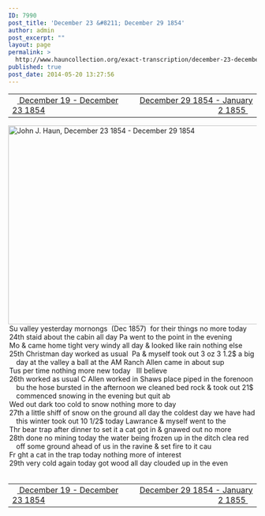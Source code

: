 ```yaml
---
ID: 7990
post_title: 'December 23 &#8211; December 29 1854'
author: admin
post_excerpt: ""
layout: page
permalink: >
  http://www.hauncollection.org/exact-transcription/december-23-december-29-1854/
published: true
post_date: 2014-05-20 13:27:56
---
```

<table style="width: 100%;" align="center">
<tbody>
<tr>
<td width="50%"><a title="December 19 – December 23 1854" href="http://www.hauncollection.org/version-2/version-ii-series-i/december-19-december-23-1854/"><img src="https://lh3.googleusercontent.com/-EFJpxxNiPNw/VqgtWBCZrMI/AAAAAAAAAFU/WfY4lPFWWkg/s800-Ic42/Soeb-Plain-Arrows-8-10px.png" alt="" width="10" height="10" /> December 19 - December 23 1854</a></td>
<td style="text-align: right;"><a title="December 29 1854 – January 2 1855" href="http://www.hauncollection.org/version-2/version-ii-series-i/december-29-1854-january-2-1855/"> December 29 1854 - January 2 1855 <img src="https://lh3.googleusercontent.com/-67k0cYlpXHw/VqgtWKz1MXI/AAAAAAAAAFU/k9PW_Piyurk/s800-Ic42/Soeb-Plain-Arrows-5-10px.png" alt="" width="10" height="10" /></a></td>
</tr>
</tbody>
</table>
<a href="http://www.hauncollection.org/wp-content/uploads/John Haun/JJH_069_December 23 1854 - December 29 1854.JPG" target="_blank" rel="noopener"><img class="alignnone wp-image-2299 size-large" src="http://www.hauncollection.org/wp-content/uploads/John Haun/JJH_069_December 23 1854 - December 29 1854-1024x682.jpg" alt="John J. Haun, December 23 1854 - December 29 1854" width="604" height="402" /></a>
<div style="text-indent: -1em; padding-left: 16px;">Su valley yesterday mornongs  (Dec 1857)  for their things no more today</div>
<div style="text-indent: -1em; padding-left: 16px;">24th staid about the cabin all day Pa went to the point in the evening</div>
<div style="text-indent: -1em; padding-left: 16px;">Mo &amp; came home tight very windy all day &amp; looked like rain nothing else</div>
<div style="text-indent: -1em; padding-left: 16px;">25th Christman day worked as usual  Pa &amp; myself took out 3 oz 3 1.2$ a big
day at the valley a ball at the AM Ranch Allen came in about sup</div>
<div style="text-indent: -1em; padding-left: 16px;">Tus per time nothing more new today   III believe</div>
<div style="text-indent: -1em; padding-left: 16px;">26th worked as usual C Allen worked in Shaws place piped in the
forenoon bu the hose bursted in the afternoon we cleaned bed rock
&amp; took out 21$ commenced snowing in the evening but quit ab</div>
<div style="text-indent: -1em; padding-left: 16px;">Wed out dark too cold to snow nothing more to day</div>
<div style="text-indent: -1em; padding-left: 16px;">27th a little shiff of snow on the ground all day the coldest day we have
had this winter took out 10 1/2$ today Lawrance &amp; myself went to the</div>
<div style="text-indent: -1em; padding-left: 16px;">Thr bear trap after dinner to set it a cat got in &amp; gnawed out no more</div>
<div style="text-indent: -1em; padding-left: 16px;">28th done no mining today the water being frozen up in the ditch clea
red off some ground ahead of us in the ravine &amp; set fire to it cau</div>
<div style="text-indent: -1em; padding-left: 16px;">Fr ght a cat in the trap today nothing more of interest</div>
<div style="text-indent: -1em; padding-left: 16px;">29th very cold again today got wood all day clouded up in the even</div>
&nbsp;
<table style="width: 100%;" align="center">
<tbody>
<tr>
<td width="50%"><a title="December 19 – December 23 1854" href="http://www.hauncollection.org/version-2/version-ii-series-i/december-19-december-23-1854/"><img src="https://lh3.googleusercontent.com/-EFJpxxNiPNw/VqgtWBCZrMI/AAAAAAAAAFU/WfY4lPFWWkg/s800-Ic42/Soeb-Plain-Arrows-8-10px.png" alt="" width="10" height="10" /> December 19 - December 23 1854</a></td>
<td style="text-align: right;"><a title="December 29 1854 – January 2 1855" href="http://www.hauncollection.org/version-2/version-ii-series-i/december-29-1854-january-2-1855/"> December 29 1854 - January 2 1855 <img src="https://lh3.googleusercontent.com/-67k0cYlpXHw/VqgtWKz1MXI/AAAAAAAAAFU/k9PW_Piyurk/s800-Ic42/Soeb-Plain-Arrows-5-10px.png" alt="" width="10" height="10" /></a></td>
</tr>
</tbody>
</table>